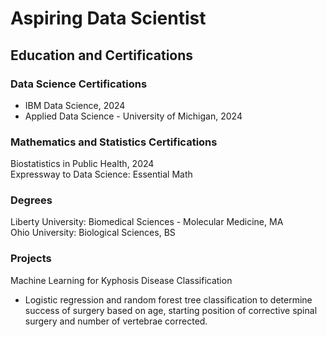 # Aspiring Data Scientist

## Education and Certifications

### Data Science Certifications
- IBM Data Science, 2024
- Applied Data Science - University of Michigan, 2024

### Mathematics and Statistics Certifications
Biostatistics in Public Health, 2024\
Expressway to Data Science: Essential Math


### Degrees
Liberty University: Biomedical Sciences - Molecular Medicine, MA\
Ohio University: Biological Sciences, BS

### Projects
Machine Learning for Kyphosis Disease Classification
  - Logistic regression and random forest tree classification to determine success of surgery based on age, starting position of corrective   spinal surgery and number of vertebrae corrected.
